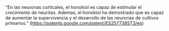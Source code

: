 "En las neuronas corticales, el honokiol es capaz de estimular el crecimiento de neuritas. Ademas, el honokiol ha demostrado que es capaz de aumentar la supervivencia y el desarrollo de las neuronas de cultivos primarios." (https://patents.google.com/patent/ES2577385T3/es)

